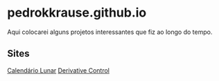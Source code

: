 # pedrokkrause.github.io

Aqui colocarei alguns projetos interessantes que fiz ao longo do tempo.

## Sites
[Calendário Lunar](https://pedrokkrause.github.io/lunarCalendar/)
[Derivative Control](https://pedrokkrause.github.io/derivativecontrol)
